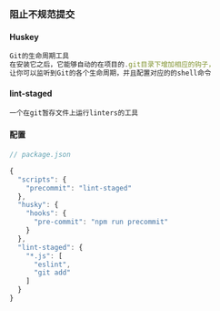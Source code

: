 ### 阻止不规范提交

#### Huskey

```js
Git的生命周期工具
在安装它之后，它能够自动的在项目的.git目录下增加相应的钩子，
让你可以监听到Git的各个生命周期，并且配置对应的的shell命令
```

#### lint-staged 

```js
一个在git暂存文件上运行linters的工具
```

#### 配置

```js
// package.json

{
  "scripts": {
    "precommit": "lint-staged"
  },
  "husky": {
    "hooks": {
      "pre-commit": "npm run precommit"
    }
  },
  "lint-staged": {
    "*.js": [
      "eslint",
      "git add"
    ]
  }
}
```

